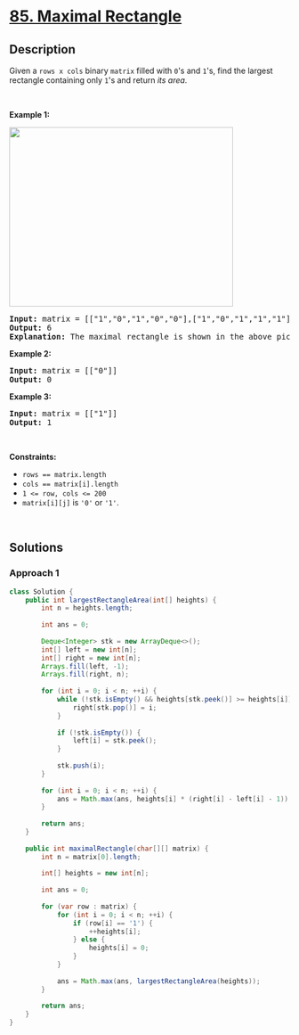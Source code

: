 # [85. Maximal Rectangle](https://leetcode.com/problems/maximal-rectangle)

## Description

<p>Given a <code>rows x cols</code>&nbsp;binary <code>matrix</code> filled with <code>0</code>&#39;s and <code>1</code>&#39;s, find the largest rectangle containing only <code>1</code>&#39;s and return <em>its area</em>.</p>
<p>&nbsp;</p>

<p><strong class="example">Example 1:</strong></p>
<img alt="" src="https://fastly.jsdelivr.net/gh/doocs/leetcode@main/solution/0000-0099/0085.Maximal%20Rectangle/images/maximal.jpg" style="width: 402px; height: 322px;" />
<pre>
<strong>Input:</strong> matrix = [[&quot;1&quot;,&quot;0&quot;,&quot;1&quot;,&quot;0&quot;,&quot;0&quot;],[&quot;1&quot;,&quot;0&quot;,&quot;1&quot;,&quot;1&quot;,&quot;1&quot;],[&quot;1&quot;,&quot;1&quot;,&quot;1&quot;,&quot;1&quot;,&quot;1&quot;],[&quot;1&quot;,&quot;0&quot;,&quot;0&quot;,&quot;1&quot;,&quot;0&quot;]]
<strong>Output:</strong> 6
<strong>Explanation:</strong> The maximal rectangle is shown in the above picture.
</pre>

<p><strong class="example">Example 2:</strong></p>
<pre>
<strong>Input:</strong> matrix = [[&quot;0&quot;]]
<strong>Output:</strong> 0
</pre>

<p><strong class="example">Example 3:</strong></p>
<pre>
<strong>Input:</strong> matrix = [[&quot;1&quot;]]
<strong>Output:</strong> 1
</pre>
<p>&nbsp;</p>

<p><strong>Constraints:</strong></p>
<ul>
    <li><code>rows == matrix.length</code></li>
    <li><code>cols == matrix[i].length</code></li>
    <li><code>1 &lt;= row, cols &lt;= 200</code></li>
    <li><code>matrix[i][j]</code> is <code>&#39;0&#39;</code> or <code>&#39;1&#39;</code>.</li>
</ul>
<p>&nbsp;</p>

## Solutions

### **Approach 1**

```java
class Solution {
    public int largestRectangleArea(int[] heights) {
        int n = heights.length;
        
        int ans = 0;
        
        Deque<Integer> stk = new ArrayDeque<>();
        int[] left = new int[n];
        int[] right = new int[n];
        Arrays.fill(left, -1);
        Arrays.fill(right, n);
        
        for (int i = 0; i < n; ++i) {
            while (!stk.isEmpty() && heights[stk.peek()] >= heights[i]) {
                right[stk.pop()] = i;
            }
            
            if (!stk.isEmpty()) {
                left[i] = stk.peek();
            }
            
            stk.push(i);
        }
        
        for (int i = 0; i < n; ++i) {
            ans = Math.max(ans, heights[i] * (right[i] - left[i] - 1));
        }
        
        return ans;
    }
    
    public int maximalRectangle(char[][] matrix) {
        int n = matrix[0].length;
        
        int[] heights = new int[n];
        
        int ans = 0;
        
        for (var row : matrix) {
            for (int i = 0; i < n; ++i) {
                if (row[i] == '1') {
                    ++heights[i];
                } else {
                    heights[i] = 0;
                }
            }
            
            ans = Math.max(ans, largestRectangleArea(heights));
        }
        
        return ans;
    }
}
```